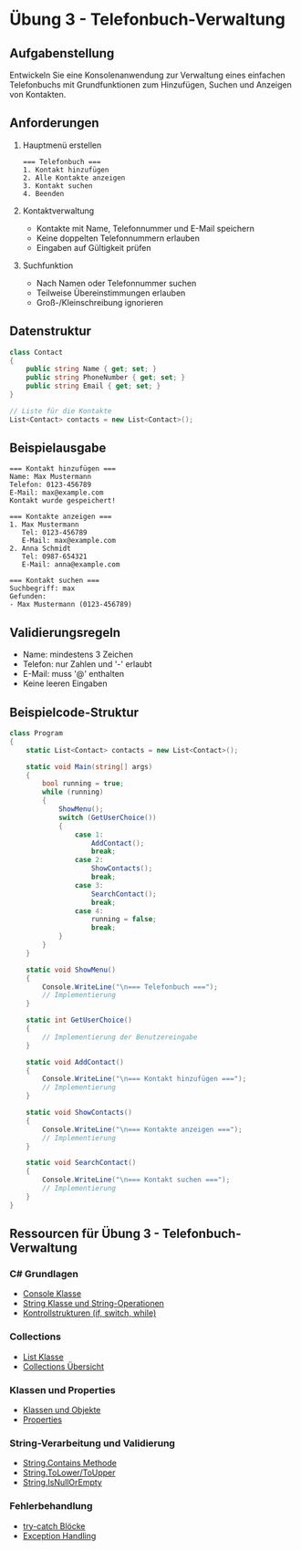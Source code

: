 # Übung 3 - Telefonbuch-Verwaltung

## Aufgabenstellung

Entwickeln Sie eine Konsolenanwendung zur Verwaltung eines einfachen Telefonbuchs mit Grundfunktionen zum Hinzufügen, Suchen und Anzeigen von Kontakten.

## Anforderungen

1. Hauptmenü erstellen
   ```text
   === Telefonbuch ===
   1. Kontakt hinzufügen
   2. Alle Kontakte anzeigen
   3. Kontakt suchen
   4. Beenden
   ```

2. Kontaktverwaltung
   - Kontakte mit Name, Telefonnummer und E-Mail speichern
   - Keine doppelten Telefonnummern erlauben
   - Eingaben auf Gültigkeit prüfen

3. Suchfunktion
   - Nach Namen oder Telefonnummer suchen
   - Teilweise Übereinstimmungen erlauben
   - Groß-/Kleinschreibung ignorieren

## Datenstruktur

```csharp
class Contact
{
    public string Name { get; set; }
    public string PhoneNumber { get; set; }
    public string Email { get; set; }
}

// Liste für die Kontakte
List<Contact> contacts = new List<Contact>();
```

## Beispielausgabe

```text
=== Kontakt hinzufügen ===
Name: Max Mustermann
Telefon: 0123-456789
E-Mail: max@example.com
Kontakt wurde gespeichert!

=== Kontakte anzeigen ===
1. Max Mustermann
   Tel: 0123-456789
   E-Mail: max@example.com
2. Anna Schmidt
   Tel: 0987-654321
   E-Mail: anna@example.com

=== Kontakt suchen ===
Suchbegriff: max
Gefunden:
- Max Mustermann (0123-456789)
```

## Validierungsregeln

- Name: mindestens 3 Zeichen
- Telefon: nur Zahlen und '-' erlaubt
- E-Mail: muss '@' enthalten
- Keine leeren Eingaben

## Beispielcode-Struktur

```csharp
class Program
{
    static List<Contact> contacts = new List<Contact>();

    static void Main(string[] args)
    {
        bool running = true;
        while (running)
        {
            ShowMenu();
            switch (GetUserChoice())
            {
                case 1:
                    AddContact();
                    break;
                case 2:
                    ShowContacts();
                    break;
                case 3:
                    SearchContact();
                    break;
                case 4:
                    running = false;
                    break;
            }
        }
    }

    static void ShowMenu()
    {
        Console.WriteLine("\n=== Telefonbuch ===");
        // Implementierung
    }

    static int GetUserChoice()
    {
        // Implementierung der Benutzereingabe
    }

    static void AddContact()
    {
        Console.WriteLine("\n=== Kontakt hinzufügen ===");
        // Implementierung
    }

    static void ShowContacts()
    {
        Console.WriteLine("\n=== Kontakte anzeigen ===");
        // Implementierung
    }

    static void SearchContact()
    {
        Console.WriteLine("\n=== Kontakt suchen ===");
        // Implementierung
    }
}
```

## Ressourcen für Übung 3 - Telefonbuch-Verwaltung

### C# Grundlagen
- [Console Klasse](https://learn.microsoft.com/de-de/dotnet/api/system.console)
- [String Klasse und String-Operationen](https://learn.microsoft.com/de-de/dotnet/api/system.string)
- [Kontrollstrukturen (if, switch, while)](https://learn.microsoft.com/de-de/dotnet/csharp/language-reference/statements/selection-statements)

### Collections
- [List<T> Klasse](https://learn.microsoft.com/de-de/dotnet/api/system.collections.generic.list-1)
- [Collections Übersicht](https://learn.microsoft.com/de-de/dotnet/csharp/programming-guide/concepts/collections)

### Klassen und Properties
- [Klassen und Objekte](https://learn.microsoft.com/de-de/dotnet/csharp/fundamentals/types/classes)
- [Properties](https://learn.microsoft.com/de-de/dotnet/csharp/programming-guide/classes-and-structs/properties)

### String-Verarbeitung und Validierung
- [String.Contains Methode](https://learn.microsoft.com/de-de/dotnet/api/system.string.contains)
- [String.ToLower/ToUpper](https://learn.microsoft.com/de-de/dotnet/api/system.string.tolower)
- [String.IsNullOrEmpty](https://learn.microsoft.com/de-de/dotnet/api/system.string.isnullorempty)

### Fehlerbehandlung
- [try-catch Blöcke](https://learn.microsoft.com/de-de/dotnet/csharp/language-reference/statements/exception-handling-statements)
- [Exception Handling](https://learn.microsoft.com/de-de/dotnet/csharp/fundamentals/exceptions/)